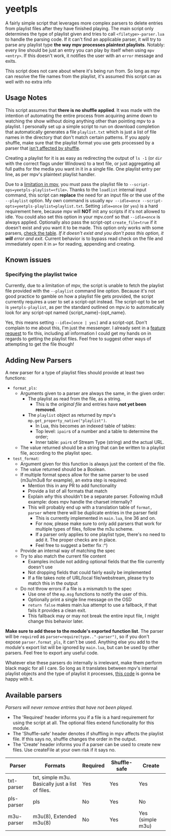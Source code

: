 # yeetpls #
A fairly simple script that leverages more complex parsers to delete entries from playlist files after they have finished playing.
The main script only determines the type of playlist given and tries to call `<filetype>-parser.lua` to handle the parsing code.
If it can't find an applicable parser, it will try to parse any playlist type **the way mpv processes plaintext playlists**. Notably: every line should be just an entry you can play by itself when using `mpv <entry>`.
If this doesn't work, it notifies the user with an `error` message and exits.

This script does not care about where it's being run from. So long as mpv can resolve the file names from the playlist, it's assumed this script can as well with no extra info

## Usage Notes ##
This script assumes that **there is no shuffle applied**. It was made with the intention of automating the entire process from acquiring anime down to watching the show without doing anything
other than pointing mpv to a playlist. I personally set up a simple script to run on download completion that automatically generates a file `playlist.txt` which is just a list of file names
in the directory that don't match certain patterns. If you apply shuffle, make sure that the playlist format you use gets processed by a parser that [isn't affected by shuffle](#Supported-Formats).

Creating a playlist for it is as easy as redirecting the output of `ls -1` (or `dir` with the correct flags under Windows) to a text file,
or just aggregating all full paths for the media you want in it in a single file. One playlist entry per line, as per mpv's plaintext playlist handler.

Due to a [limitation in mpv](#Known-Issues), you must pass the playlist file to `--script-ops=yeetpls-playlist=<file>`. Thanks to the `loadlist` internal input command, this script can **replace**
the need for an input file or the use of the `--playlist` option. My own command is usually `mpv --idle=once --script-opts=yeetpls-playlist=playlist.txt`. Setting `idle=once` (or `yes`) is a hard
requirement here, because mpv will **__NOT__** init any scripts if it's not allowed to idle. You could also set this option in your mpv.conf so that `--idle=once` is always applied.
Optionally also pass the script-opt `create_file=true` if it doesn't exist and you want it to be made. This option only works with some parsers, [check the table](#Supported-Formats).
_If it doesn't exist and you don't pass this option, it **will** error and exit._
Current behavior is to bypass read check on the file and immediately open it in `a+` for reading, appending and creating.

## Known issues ##
### Specifying the playlist twice ###
Currently, due to a limitation of mpv, the script is unable to fetch the playlist file provided with the `--playlist` command line option. Because it's not good practice to gamble on how
a playlist file gets provided, the script currently requires a user to set a script-opt instead. The script-opt to be set is `yeetpls-playlist`, as per the standard outlined on mpv.io to
automatically look for any script-opt named {script_name}-{opt_name}.

Yes, this means setting `--idle=[once | yes]` and a script-opt. Don't complain to me about this, I'm just the messenger. I already sent in a [feature request](https://github.com/mpv-player/mpv/issues/8508)
to fix this, including all information I could get my hands on in regards to getting the playlist files.
Feel free to suggest other ways of attempting to get the file though!

## Adding New Parsers ##
A new parser for a type of playlist files should provide at least two functions:
- `format_pls`:
  - Arguments given to a parser are always the same, in the given order:
    - The playlist as read from the file, as a string.
      - This is the _original file_ and entries have **not yet been removed**.
    - The `playlist` object as returned by mpv's `mp.get_property_native("playlist")`.
      - In Lua, this becomes an indexed table of tables:
      - Top level: `ipair`s of a number and a table to determine the order;
      - Inner table: `pair`s of Stream Type (string) and the actual URL.
  - The value returned should be a string that can be written to a playlist file, according to the playlist spec.
- `test_format`:
  - Argument given for this function is always just the content of the file.
  - The value returned should be a Boolean.
  - If multiple format specs allow for the same parser to be used (m3u/m3u8 for example), an extra step is required:
    - Mention this in any PR to add functionality
    - Provide a list of all formats that match
    - Explain _why_ this shouldn't be a separate parser. Following m3u8 example: does mpv handle the charset internally?
    - This will probably end up with a translation table of `format, parser` where there will be duplicate entries in the parser field
      - This is currently implemented in `main.lua`, line 36 and on.
      - For now, please make sure to only add parsers that work for multiple types of files, follow the m3u scheme.
      - If a parser only applies to one playlist type, there's no need to add it. The proper checks are in place.
      - Feel free to suggest a better fix :^)
  - Provide an internal way of matching the spec
  - Try to also match the current file content
    - Examples include not adding optional fields that the file currently doesn't use
    - Not dropping fields that could fairly easily be implemented
    - If a file takes note of URL/local file/webstream, please try to match this in the output
  - Do not throw errors if a file is a mismatch to the spec
    - Use one of the `mp.msg` functions to notify the user of this.
    - Optionally print a single line message on the OSD
    - `return false` makes main.lua attempt to use a fallback, if that fails it provides a clean exit.
    - This fallback may or may not break the entire input file, I might change this behavior later.

**Make sure to add these to the module's exported function list**. The parser will be `require`d as `parser=require(type.."-parser")`, so if you don't expose `parser.format_pls`, it can't be used.
Anything else you add to the module's export list will be ignored by `main.lua`, but can be used by other parsers. Feel free to export any useful code.

Whatever else these parsers do internally is irrelevant, make them perform black magic for all I care.
So long as it translates between mpv's internal playlist objects and the type of playlist it processes, [this code](./main.lua) is gonna be happy with it.

## Available parsers ##
_Parsers will never remove entries that have not been played._
- The 'Required' header informs you if a file is a hard requirement for using the script at all. The optional files extend functionality for this module.
- The 'Shuffle-safe' header denotes if shuffling in mpv affects the playlist file. If this says no, shuffle changes the order in the output.
- The 'Create' header informs you if a parser can be used to create new files. Use createFile at your own risk if it says no.

| Parser | Formats | Required | Shuffle-safe | Create |
|--------|---------|--------------|----------|--------|
| txt-parser | txt, simple m3u. Basically just a list of files.| Yes | Yes | Yes |
| pls-parser | pls | No | Yes | No |
| m3u-parser | m3u(8), Extended m3u(8) | No | Yes | Yes (simple m3u) |

